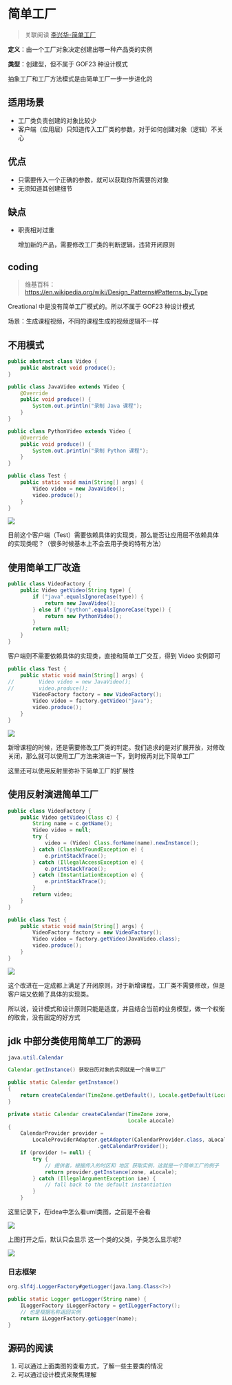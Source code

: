 # 简单工厂

> 关联阅读 [李兴华-简单工厂](/design_pattern/03_simple_factory/simple_factory.md)

**定义**：由一个工厂对象决定创建出哪一种产品类的实例

**类型**：创建型，但不属于 GOF23 种设计模式

抽象工厂和工厂方法模式是由简单工厂一步一步进化的


## 适用场景

* 工厂类负责创建的对象比较少
* 客户端（应用层）只知道传入工厂类的参数，对于如何创建对象（逻辑）不关心

## 优点

* 只需要传入一个正确的参数，就可以获取你所需要的对象
* 无须知道其创建细节

## 缺点

* 职责相对过重

  增加新的产品，需要修改工厂类的判断逻辑，违背开闭原则
## coding

> 维基百科： https://en.wikipedia.org/wiki/Design_Patterns#Patterns_by_Type

Creational 中是没有简单工厂模式的。所以不属于 GOF23 种设计模式

场景：生成课程视频，不同的课程生成的视频逻辑不一样

## 不用模式
```java
public abstract class Video {
    public abstract void produce();
}

public class JavaVideo extends Video {
    @Override
    public void produce() {
        System.out.println("录制 Java 课程");
    }
}

public class PythonVideo extends Video {
    @Override
    public void produce() {
        System.out.println("录制 Python 课程");
    }
}

public class Test {
    public static void main(String[] args) {
        Video video = new JavaVideo();
        video.produce();
    }
}
```

![](https://txxs.github.io/pic/imocc/designpattern/markdown-img-paste-20180826223802322.png)

目前这个客户端（Test）需要依赖具体的实现类，那么能否让应用层不依赖具体的实现类呢？（很多时候基本上不会去用子类的特有方法）

## 使用简单工厂改造

```java
public class VideoFactory {
    public Video getVideo(String type) {
        if ("java".equalsIgnoreCase(type)) {
            return new JavaVideo();
        } else if ("python".equalsIgnoreCase(type)) {
            return new PythonVideo();
        }
        return null;
    }
}
```

客户端则不需要依赖具体的实现类，直接和简单工厂交互，得到 Video 实例即可

```java
public class Test {
    public static void main(String[] args) {
//        Video video = new JavaVideo();
//        video.produce();
        VideoFactory factory = new VideoFactory();
        Video video = factory.getVideo("java");
        video.produce();
    }
}
```

![](https://txxs.github.io/pic/imocc/designpattern/markdown-img-paste-20180826224429493.png)


新增课程的时候，还是需要修改工厂类的判定。我们追求的是对扩展开放，对修改关闭，那么就可以使用工厂方法来演进一下，到时候再对比下简单工厂

这里还可以使用反射里弥补下简单工厂的扩展性

## 使用反射演进简单工厂

```java
public class VideoFactory {
    public Video getVideo(Class c) {
        String name = c.getName();
        Video video = null;
        try {
            video = (Video) Class.forName(name).newInstance();
        } catch (ClassNotFoundException e) {
            e.printStackTrace();
        } catch (IllegalAccessException e) {
            e.printStackTrace();
        } catch (InstantiationException e) {
            e.printStackTrace();
        }
        return video;
    }
}

public class Test {
    public static void main(String[] args) {
        VideoFactory factory = new VideoFactory();
        Video video = factory.getVideo(JavaVideo.class);
        video.produce();
    }
}
```
![](https://txxs.github.io/pic/imocc/designpattern/markdown-img-paste-20180826225605689.png)

这个改进在一定成都上满足了开闭原则，对于新增课程，工厂类不需要修改，但是 客户端又依赖了具体的实现类。

所以说，设计模式和设计原则只能是适度，并且结合当前的业务模型，做一个权衡的取舍，没有固定的好方式

## jdk 中部分类使用简单工厂的源码

```java
java.util.Calendar

Calendar.getInstance() 获取日历对象的实例就是一个简单工厂

public static Calendar getInstance()
{
    return createCalendar(TimeZone.getDefault(), Locale.getDefault(Locale.Category.FORMAT));
}

private static Calendar createCalendar(TimeZone zone,
                                       Locale aLocale)
{
    CalendarProvider provider =
        LocaleProviderAdapter.getAdapter(CalendarProvider.class, aLocale)
                             .getCalendarProvider();
    if (provider != null) {
        try {
            // 提供者，根据传入的时区和 地区 获取实例，这就是一个简单工厂的例子
            return provider.getInstance(zone, aLocale);
        } catch (IllegalArgumentException iae) {
            // fall back to the default instantiation
        }
    }
```

这里记录下，在idea中怎么看uml类图，之前是不会看

![](https://txxs.github.io/pic/imocc/designpattern/markdown-img-paste-20180828221511718.png)

上图打开之后，默认只会显示 这一个类的父类，子类怎么显示呢?

![](https://txxs.github.io/pic/imocc/designpattern/markdown-img-paste-20180828221613610.png)

### 日志框架

```java
org.slf4j.LoggerFactory#getLogger(java.lang.Class<?>)

public static Logger getLogger(String name) {
    ILoggerFactory iLoggerFactory = getILoggerFactory();
    // 也是根据名称返回实例
    return iLoggerFactory.getLogger(name);
}
```

## 源码的阅读

1. 可以通过上面类图的查看方式，了解一些主要类的情况
2. 可以通过设计模式来聚焦理解
